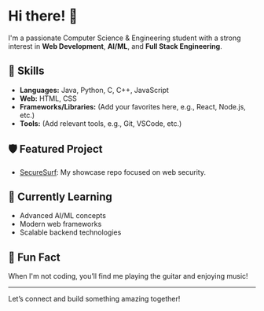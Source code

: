 # Hi there! 👋

I'm a passionate Computer Science & Engineering student with a strong interest in **Web Development**, **AI/ML**, and **Full Stack Engineering**.

## 🚀 Skills
- **Languages:** Java, Python, C, C++, JavaScript
- **Web:** HTML, CSS
- **Frameworks/Libraries:** (Add your favorites here, e.g., React, Node.js, etc.)
- **Tools:** (Add relevant tools, e.g., Git, VSCode, etc.)

## 🛡️ Featured Project
- [SecureSurf](https://github.com/samoff04/SecureSurf): My showcase repo focused on web security.

## 🌱 Currently Learning
- Advanced AI/ML concepts
- Modern web frameworks
- Scalable backend technologies

## 🎸 Fun Fact
When I'm not coding, you’ll find me playing the guitar and enjoying music!

---

Let’s connect and build something amazing together!
